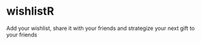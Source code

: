 # wishlistR
Add your wishlist, share it with your friends and strategize your next gift to your friends
